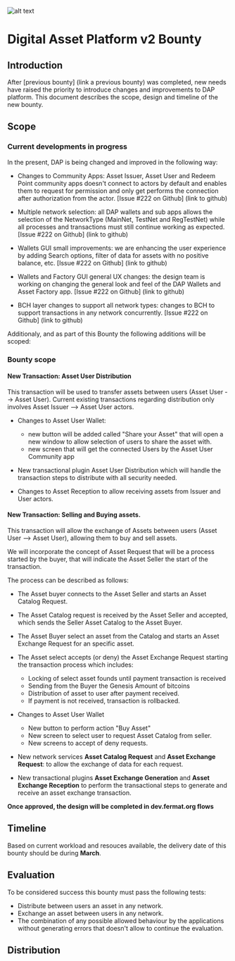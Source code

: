 ![alt text](https://github.com/bitDubai/media-kit/blob/master/MediaKit/Fermat%20Branding/Fermat%20Logotype/Fermat_Logo_3D.png "Fermat Logo")

# Digital Asset Platform v2 Bounty

## Introduction

After [previous bounty] (link a previous bounty) was completed, new needs have raised the priority to introduce changes and improvements to DAP platform. This document describes the scope, design and timeline of the new bounty.

## Scope

### Current developments in progress

In the present, DAP is being changed and improved in the following way:

* Changes to Community Apps: Asset Issuer, Asset User and Redeem Point community apps doesn't connect to actors by default and enables them to request for permission and only get performs the connection after authorization from the actor. [Issue #222 on Github] (link to github)

* Multiple network selection: all DAP wallets and sub apps allows the selection of the NetworkType (MainNet, TestNet and RegTestNet) while all processes and transactions must still continue working as expected. [Issue #222 on Github] (link to github)

* Wallets GUI small improvements: we are enhancing the user experience by adding Search options, filter of data for assets with no positive balance, etc. [Issue #222 on Github] (link to github)

* Wallets and Factory GUI general UX changes: the design team is working on changing the general look and feel of the DAP Wallets and Asset Factory app. [Issue #222 on Github] (link to github)

* BCH layer changes to support all network types: changes to BCH to support transactions in any network concurrently. [Issue #222 on Github] (link to github)

Additionaly, and as part of this Bounty the following additions will be scoped:

### Bounty scope

#### New Transaction: Asset User Distribution

This transaction will be used to transfer assets between users (Asset User --> Asset User). Current existing transactions regarding distribution only involves Asset Issuer --> Asset User actors.

* Changes to Asset User Wallet: 
    * new button will be added called "Share your Asset" that will open a new window to allow selection of users to share the asset with.
    * new screen that will get the connected Users by the Asset User Community app
    
* New transactional plugin Asset User Distribution which will handle the transaction steps to distribute with all security needed.

* Changes to Asset Reception to allow receiving assets from Issuer and User actors.
    
#### New Transaction: Selling and Buying assets.

This transaction will allow the exchange of Assets between users (Asset User --> Asset User), allowing them to buy and sell assets.

We will incorporate the concept of Asset Request that will be a process started by the buyer, that will indicate the Asset Seller the start of the transaction.

The process can be described as follows:

* The Asset buyer connects to the Asset Seller and starts an Asset Catalog Request.
* The Asset Catalog request is received by the Asset Seller and accepted, which sends the Seller Asset Catalog to the Asset Buyer.
* The Asset Buyer select an asset from the Catalog and starts an Asset Exchange Request for an specific asset.
* The Asset select accepts (or deny) the Asset Exchange Request starting the transaction process which includes:
    * Locking of select asset founds until payment transaction is received
    * Sending from the Buyer the Genesis Amount of bitcoins 
    * Distribution of asset to user after payment received.
    * If payment is not received, transaction is rollbacked.

* Changes to Asset User Wallet
    * New button to perform action "Buy Asset"
    * New screen to select user to request Asset Catalog from seller.
    * New screens to accept of deny requests.

* New network services **Asset Catalog Request** and **Asset Exchange Request**: to allow the exchange of data for each request.

* New transactional plugins **Asset Exchange Generation** and **Asset Exchange Reception** to perform the transactional steps to generate and receive an asset exchange transaction.


**Once approved, the design will be completed in dev.fermat.org flows**
     

## Timeline

Based on current workload and resouces available, the delivery date of this bounty should be during  **March**.

## Evaluation

To be considered success this bounty must pass the following tests:

* Distribute between users an asset in any network.
* Exchange an asset between users in any network.
* The combination of any possible allowed behaviour by the applications without generating errors that doesn't allow to continue the evaluation.


## Distribution

